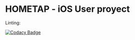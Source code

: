 # HOMETAP - iOS User proyect

Linting:

[![Codacy Badge](https://api.codacy.com/project/badge/Grade/97928f3f6a15428da2083d23987f7ba0)](https://www.codacy.com?utm_source=github.com&amp;utm_medium=referral&amp;utm_content=d-soto11/HomeTap-User-iOS&amp;utm_campaign=Badge_Grade)
